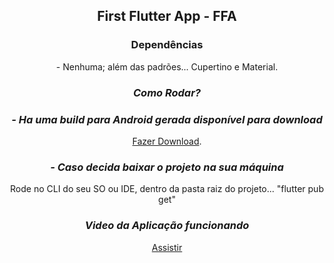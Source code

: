<div align="center">
    <h2><i></i>First Flutter App - FFA</h2>
</div>

<div align="center">
    <h3><i></i>Dependências</h3>
    <p>- Nenhuma; além das padrões... Cupertino e Material.</P>
</div>

<div align="center">
    <h3><i>Como Rodar?</i></h3>
    <h3><i>- Ha uma build para Android gerada disponível para download</i></h3>
    <p><a href="https://github.com/coutinhoge/first_flutter_app/tree/main/lib/apks/">Fazer Download</a>.</p>
    <h3><i>- Caso decida baixar o projeto na sua máquina</i></h3>
    <p>Rode no CLI do seu SO ou IDE, dentro da pasta raiz do projeto... "flutter pub get"</p>
</div>

<div align="center">
    <h3><i>Video da Aplicação funcionando</i></h3>
    
[Assistir](https://youtu.be/yban4AM6Wd4)
    
</div>
